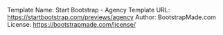 Template Name: Start Bootstrap - Agency
Template URL: https://startbootstrap.com/previews/agency
Author: BootstrapMade.com
License: https://bootstrapmade.com/license/
